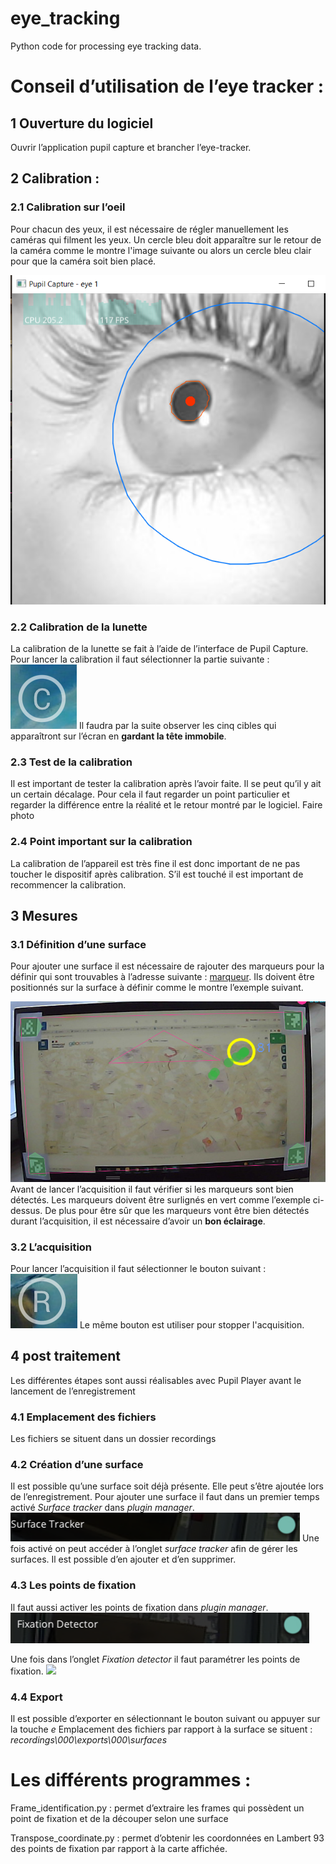 # eye_tracking

Python code for processing eye tracking data.


# Conseil d’utilisation de l’eye tracker :

## 1  Ouverture du logiciel 
Ouvrir l’application pupil capture et brancher l’eye-tracker.
## 2 Calibration :
### 2.1 Calibration sur l’oeil
Pour chacun des yeux, il est nécessaire de régler manuellement les caméras qui filment les yeux. Un cercle bleu doit apparaître sur le retour de la caméra comme le montre l'image suivante ou alors un cercle bleu clair pour que la caméra soit bien placé. 
 
![ ](image/eye_calibration.png)
### 2.2 Calibration de la lunette
La calibration de la lunette se fait à l’aide de l’interface de Pupil Capture.
Pour lancer la calibration il faut sélectionner la partie suivante :
 ![ ](image/icone_calibration.png)
Il faudra par la suite observer les cinq cibles qui apparaîtront sur l’écran en **gardant la tête immobile**. 
### 2.3 Test de la calibration
Il est important de tester la calibration après l’avoir faite. Il se peut qu’il y ait un certain décalage. Pour cela il faut regarder un point particulier et regarder la différence entre la réalité et le retour montré par le logiciel.
Faire photo
### 2.4 Point important sur la calibration
La calibration de l’appareil est très fine il est donc important de ne pas toucher le dispositif après calibration. S’il est touché il est important de recommencer la calibration.
## 3 Mesures
### 3.1 Définition d’une surface
Pour ajouter une surface il est nécessaire de rajouter des marqueurs pour la définir qui sont trouvables à l’adresse suivante : [marqueur](https://docs.pupil-labs.com/core/software/pupil-capture/?fbclid=IwAR1PUK2bf_XjfQKnOZtizlDN2OwXjR4twMVRD_qI-99Ei6HBlZOrZVcUBUw#surface-tracking). Ils doivent être positionnés sur la surface à définir comme le montre l’exemple suivant.
 
![ ](image/marqueurs.png)
Avant de lancer l’acquisition il faut vérifier si les marqueurs sont bien détectés. Les marqueurs doivent être surlignés en vert comme l’exemple ci-dessus. De plus pour être sûr que les marqueurs vont être bien détectés durant l’acquisition, il est nécessaire d’avoir un **bon éclairage**.  
### 3.2 L’acquisition
Pour lancer l’acquisition il faut sélectionner le bouton suivant :  
 ![ ](image/icone_R.png)
Le même bouton est utiliser pour stopper l'acquisition.
 

## 4 post traitement
Les différentes étapes sont aussi réalisables avec Pupil Player avant le lancement de l’enregistrement
### 4.1 Emplacement des fichiers 
Les fichiers se situent dans un dossier recordings
### 4.2 Création d’une surface 
Il est possible qu’une surface soit déjà présente. Elle peut s’être ajoutée lors de l’enregistrement.
Pour ajouter une surface il faut dans un premier temps activé *Surface tracker* dans  *plugin manager*.
 ![ ](image/surface_traker.png)
Une fois activé on peut accéder à l’onglet *surface tracker* afin de gérer les surfaces. Il est possible d’en ajouter et d’en supprimer.
  
### 4.3 Les points de fixation
Il faut aussi activer les points de fixation  dans *plugin manager*.
  ![ ](image/fixation_det.png)

Une fois dans l’onglet *Fixation detector* il faut paramétrer les points de fixation. 
  ![ ](image/param-det.png)


### 4.4 Export
 Il est possible d’exporter en sélectionnant le bouton suivant ou appuyer sur la touche *e*
Emplacement des fichiers par rapport à la surface se situent : *recordings\000\exports\000\surfaces*

# Les différents programmes :
Frame_identification.py : permet d’extraire les frames qui possèdent un point de fixation et de la découper selon une surface


Transpose_coordinate.py : permet d’obtenir les coordonnées en Lambert 93 des points de fixation par rapport à la carte affichée.
